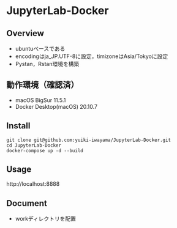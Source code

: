 # JupyterLab-Docker

## Overview
- ubuntuベースである
- encodingはja_JP.UTF-8に設定，timizoneはAsia/Tokyoに設定
- Pystan，Rstan環境を構築

## 動作環境（確認済）
- macOS BigSur 11.5.1
- Docker Desktop(macOS) 20.10.7

## Install
```
git clone git@github.com:yuiki-iwayama/JupyterLab-Docker.git
cd JupyterLab-Docker
docker-compose up -d --build
```

## Usage
http://localhost:8888

## Document
- workディレクトリを配置
